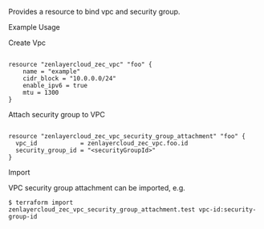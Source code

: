 Provides a resource to bind vpc and security group.

Example Usage

Create Vpc
```hcl

resource "zenlayercloud_zec_vpc" "foo" {
	name = "example"
	cidr_block = "10.0.0.0/24"
	enable_ipv6 = true
	mtu = 1300
}
```

Attach security group to VPC
```hcl
		
resource "zenlayercloud_zec_vpc_security_group_attachment" "foo" {
  vpc_id 	 		= zenlayercloud_zec_vpc.foo.id
  security_group_id = "<securityGroupId>"
}

```

Import

VPC security group attachment can be imported, e.g.

```
$ terraform import zenlayercloud_zec_vpc_security_group_attachment.test vpc-id:security-group-id
```
